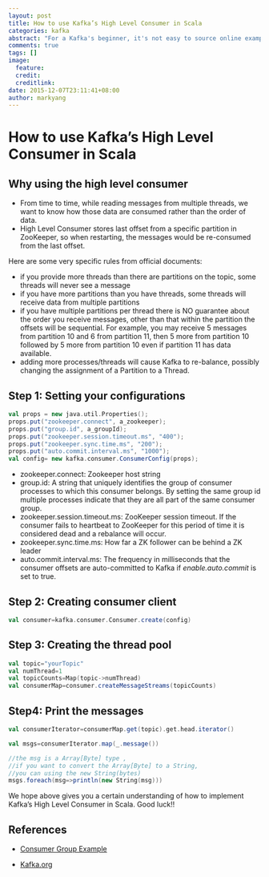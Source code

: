```yaml
---
layout: post
title: How to use Kafka’s High Level Consumer in Scala
categories: kafka
abstract: "For a Kafka's beginner, it's not easy to source online examples that demonstrate how to use High Level Consumer API with Scala. So, here you are, below is a short introduction of this."
comments: true
tags: []
image:
  feature:
  credit: 
  creditlink: 
date: 2015-12-07T23:11:41+08:00
author: markyang
---
```

# How to use Kafka’s High Level Consumer in Scala

## Why using the high level consumer

 * From time to time, while reading messages from multiple threads, we want to know how those data are consumed rather than the order of data.
 * High Level Consumer stores last offset from a specific partition in ZooKeeper, so when restarting, the messages would be re-consumed from the last offset.
 
Here are some very specific rules from official documents:

* if you provide more threads than there are partitions on the topic, some threads will never see a message
* if you have more partitions than you have threads, some threads will receive data from multiple partitions
* if you have multiple partitions per thread there is NO guarantee about the order you receive messages, other than that within the partition the offsets will be sequential. For example, you may receive 5 messages from partition 10 and 6 from partition 11, then 5 more from partition 10 followed by 5 more from partition 10 even if partition 11 has data available.
* adding more processes/threads will cause Kafka to re-balance, possibly changing the assignment of a Partition to a Thread.


## Step 1:  Setting your configurations

```scala
val props = new java.util.Properties();
props.put("zookeeper.connect", a_zookeeper);
props.put("group.id", a_groupId);
props.put("zookeeper.session.timeout.ms", "400");
props.put("zookeeper.sync.time.ms", "200");
props.put("auto.commit.interval.ms", "1000");
val config= new kafka.consumer.ConsumerConfig(props);
```

 - zookeeper.connect: Zookeeper host string
 - group.id: 	A string that uniquely identifies the group of consumer processes to which this consumer belongs. By setting the same group id multiple processes indicate that they are all part of the same consumer group.
 - zookeeper.session.timeout.ms: ZooKeeper session timeout. If the consumer fails to heartbeat to ZooKeeper for this period of time it is considered dead and a rebalance will occur.
 - zookeeper.sync.time.ms: How far a ZK follower can be behind a ZK leader
 - auto.commit.interval.ms: The frequency in milliseconds that the consumer offsets are auto-committed to Kafka if *enable.auto.commit* is set to true.

## Step 2: Creating consumer client 

```scala
val consumer=kafka.consumer.Consumer.create(config)
```


## Step 3: Creating the thread pool

```scala
val topic="yourTopic"
val numThread=1
val topicCounts=Map(topic->numThread)
val consumerMap=consumer.createMessageStreams(topicCounts)
```
## Step4: Print the messages

```scala
val consumerIterator=consumerMap.get(topic).get.head.iterator()  

val msgs=consumerIterator.map(_.message())

//the msg is a Array[Byte] type , 
//if you want to convert the Array[Byte] to a String, 
//you can using the new String(bytes)
msgs.foreach(msg=>println(new String(msg)))
```
We hope above gives you a certain understanding of how to implement Kafka’s High Level Consumer in Scala.
Good luck!!

## References
* [Consumer Group Example](https://cwiki.apache.org/confluence/display/KAFKA/Consumer+Group+Example)

* [Kafka.org](http://kafka.apache.org/)

